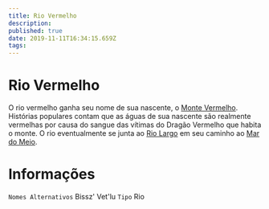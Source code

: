 ```yaml
---
title: Rio Vermelho
description: 
published: true
date: 2019-11-11T16:34:15.659Z
tags: 
---
```


<!-- SUBTITLE: Visão geral sobre Rio Vermelho -->

# Rio Vermelho
O rio vermelho ganha seu nome de sua nascente, o [Monte Vermelho](http://localhost/lugares/plano-material/drafeon/sudeste-de-drafeon/monte-vermelho#monte-vermelho). Histórias populares contam que as águas de sua nascente são realmente vermelhas por causa do sangue das vítimas do Dragão Vermelho que habita o monte. O rio eventualmente se junta ao [Rio Largo](http://localhost/lugares/plano-material/drafeon/sudeste-de-drafeon/rio-largo#rio-largo) em seu caminho ao [Mar do Meio](http://localhost/lugares/plano-material/drafeon/mar-do-meio#mar-do-meio).

# Informações
`Nomes Alternativos` Bissz' Vet'lu
`Tipo` Rio


